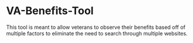 # VA-Benefits-Tool
This tool is meant to allow veterans to observe their benefits based off of multiple factors to eliminate the need to search through multiple websites. 
